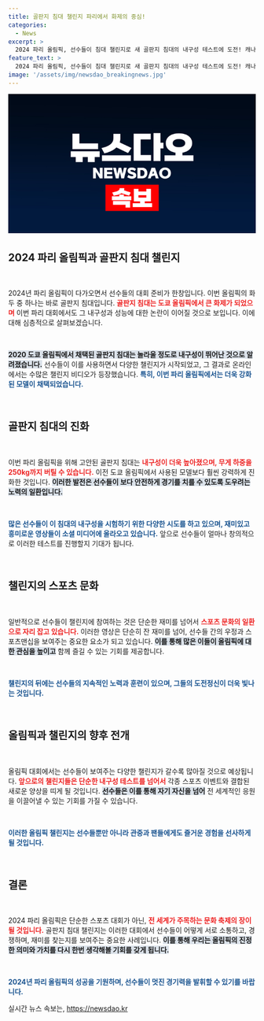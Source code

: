 ```yaml
---
title: 골판지 침대 챌린지 파리에서 화제의 중심!
categories:
  - News
excerpt: >
  2024 파리 올림픽, 선수들이 침대 챌린지로 새 골판지 침대의 내구성 테스트에 도전! 캐나다, 호주 등 다양한 국가의 스타 선수들이 보내온 생생한 도전 영상 속으로 함께 떠나볼까요?
feature_text: >
  2024 파리 올림픽, 선수들이 침대 챌린지로 새 골판지 침대의 내구성 테스트에 도전! 캐나다, 호주 등 다양한 국가의 스타 선수들이 보내온 생생한 도전 영상 속으로 함께 떠나볼까요?
image: '/assets/img/newsdao_breakingnews.jpg'
---
```


<p><img src="/assets/img/newsdao_breakingnews.jpg" alt="firstkoreanews 속보" /></p>

<h2 data-ke-size="size26">2024 파리 올림픽과 골판지 침대 챌린지</h2>

<p data-ke-size="size16">&nbsp;</p>

<p>2024년 파리 올림픽이 다가오면서 선수들의 대회 준비가 한창입니다. 이번 올림픽의 화두 중 하나는 바로 골판지 침대입니다. <b><span style="color: #ee2323;">골판지 침대는 도쿄 올림픽에서 큰 화제가 되었으며</span></b> 이번 파리 대회에서도 그 내구성과 성능에 대한 논란이 이어질 것으로 보입니다. 이에 대해 심층적으로 살펴보겠습니다.</p>

<p data-ke-size="size16">&nbsp;</p>

<p><b><span style="background-color: #21538527;">2020 도쿄 올림픽에서 채택된 골판지 침대는 놀라울 정도로 내구성이 뛰어난 것으로 알려졌습니다.</span></b> 선수들이 이를 사용하면서 다양한 챌린지가 시작되었고, 그 결과로 온라인에서는 수많은 챌린지 비디오가 등장했습니다. <b><span style="color: #1a5490;">특히, 이번 파리 올림픽에서는 더욱 강화된 모델이 채택되었습니다.</span></b> </p>

<p data-ke-size="size16">&nbsp;</p>

<h2 data-ke-size="size26">골판지 침대의 진화</h2>

<p data-ke-size="size16">&nbsp;</p>

<p>이번 파리 올림픽을 위해 고안된 골판지 침대는 <b><span style="color: #ee2323;">내구성이 더욱 높아졌으며, 무게 하중을 250kg까지 버틸 수 있습니다.</span></b> 이전 도쿄 올림픽에서 사용된 모델보다 훨씬 강력하게 진화한 것입니다. <b><span style="background-color: #21538527;">이러한 발전은 선수들이 보다 안전하게 경기를 치를 수 있도록 도우려는 노력의 일환입니다.</span></b> </p>

<p data-ke-size="size16">&nbsp;</p>

<p><b><span style="color: #1a5490;">많은 선수들이 이 침대의 내구성을 시험하기 위한 다양한 시도를 하고 있으며, 재미있고 흥미로운 영상들이 소셜 미디어에 올라오고 있습니다.</span></b> 앞으로 선수들이 얼마나 창의적으로 이러한 테스트를 진행할지 기대가 됩니다.</p>

<p data-ke-size="size16">&nbsp;</p>

<h2 data-ke-size="size26">챌린지의 스포츠 문화</h2>

<p data-ke-size="size16">&nbsp;</p>

<p>일반적으로 선수들이 챌린지에 참여하는 것은 단순한 재미를 넘어서 <b><span style="color: #ee2323;">스포츠 문화의 일환으로 자리 잡고 있습니다.</span></b> 이러한 영상은 단순히 잔 재미를 넘어, 선수들 간의 우정과 스포츠맨십을 보여주는 중요한 요소가 되고 있습니다. <b><span style="background-color: #21538527;">이를 통해 많은 이들이 올림픽에 대한 관심을 높이고</span></b> 함께 즐길 수 있는 기회를 제공합니다. </p>

<p data-ke-size="size16">&nbsp;</p>

<p><b><span style="color: #1a5490;">챌린지의 뒤에는 선수들의 지속적인 노력과 훈련이 있으며, 그들의 도전정신이 더욱 빛나는 것입니다.</span></b> </p>

<p data-ke-size="size16">&nbsp;</p>

<h2 data-ke-size="size26">올림픽과 챌린지의 향후 전개</h2>

<p data-ke-size="size16">&nbsp;</p>

<p>올림픽 대회에서는 선수들이 보여주는 다양한 챌린지가 갈수록 많아질 것으로 예상됩니다. <b><span style="color: #ee2323;">앞으로의 챌린지들은 단순한 내구성 테스트를 넘어서</span></b> 각종 스포츠 이벤트와 결합된 새로운 양상을 띠게 될 것입니다. <b><span style="background-color: #21538527;">선수들은 이를 통해 자기 자신을 넘어</span></b> 전 세계적인 응원을 이끌어낼 수 있는 기회를 가질 수 있습니다.</p>

<p data-ke-size="size16">&nbsp;</p>

<p><b><span style="color: #1a5490;">이러한 올림픽 챌린지는 선수들뿐만 아니라 관중과 팬들에게도 즐거운 경험을 선사하게 될 것입니다.</span></b></p>

<p data-ke-size="size16">&nbsp;</p>

<h2 data-ke-size="size26">결론</h2>

<p data-ke-size="size16">&nbsp;</p>

<p>2024 파리 올림픽은 단순한 스포츠 대회가 아닌, <b><span style="color: #ee2323;">전 세계가 주목하는 문화 축제의 장이 될 것입니다.</span></b> 골판지 침대 챌린지는 이러한 대회에서 선수들이 어떻게 서로 소통하고, 경쟁하며, 재미를 찾는지를 보여주는 중요한 사례입니다. <b><span style="background-color: #21538527;">이를 통해 우리는 올림픽의 진정한 의미와 가치를 다시 한번 생각해볼 기회를 갖게 됩니다.</span></b> </p>

<p data-ke-size="size16">&nbsp;</p>

<p><b><span style="color: #1a5490;">2024년 파리 올림픽의 성공을 기원하며, 선수들이 멋진 경기력을 발휘할 수 있기를 바랍니다.</span></b></p>
실시간 뉴스 속보는, <a href="https://newsdao.kr" rel="dofollow">https://newsdao.kr</a>


